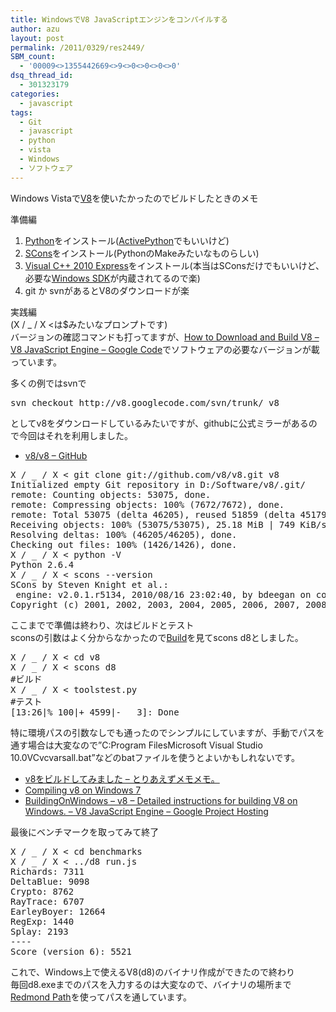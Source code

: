 ```yaml
---
title: WindowsでV8 JavaScriptエンジンをコンパイルする
author: azu
layout: post
permalink: /2011/0329/res2449/
SBM_count:
  - '00009<>1355442669<>9<>0<>0<>0<>0'
dsq_thread_id:
  - 301323179
categories:
  - javascript
tags:
  - Git
  - javascript
  - python
  - vista
  - Windows
  - ソフトウェア
---
```

Windows Vistaで[V8][1]を使いたかったのでビルドしたときのメモ

準備編

1.  [Python][2]をインストール([ActivePython][3]でもいいけど)
2.  [SCons][4]をインストール(PythonのMakeみたいなものらしい)
3.  [Visual C++ 2010 Express][5]をインストール(本当はSConsだけでもいいけど、必要な[Windows SDK][6]が内蔵されてるので楽)
4.  git か svnがあるとV8のダウンロードが楽

実践編  
(X / _ / X <は$みたいなプロンプトです)  
バージョンの確認コマンドも打ってますが、[How to Download and Build V8 &#8211; V8 JavaScript Engine &#8211; Google Code][7]でソフトウェアの必要なバージョンが載っています。

多くの例ではsvnで

<pre>svn checkout http://v8.googlecode.com/svn/trunk/ v8</pre>

としてv8をダウンロードしているみたいですが、githubに公式ミラーがあるので今回はそれを利用しました。

*   [v8/v8 &#8211; GitHub][8]

<pre>X / _ / X &#60; git clone git://github.com/v8/v8.git v8
Initialized empty Git repository in D:/Software/v8/.git/
remote: Counting objects: 53075, done.
remote: Compressing objects: 100% (7672/7672), done.
remote: Total 53075 (delta 46205), reused 51859 (delta 45179)
Receiving objects: 100% (53075/53075), 25.18 MiB | 749 KiB/s, done.
Resolving deltas: 100% (46205/46205), done.
Checking out files: 100% (1426/1426), done.
X / _ / X &#60; python -V
Python 2.6.4
X / _ / X &#60; scons --version
SCons by Steven Knight et al.:
 engine: v2.0.1.r5134, 2010/08/16 23:02:40, by bdeegan on cooldog
Copyright (c) 2001, 2002, 2003, 2004, 2005, 2006, 2007, 2008, 2009, 2010 The SCons Foundation</pre>

ここまでで準備は終わり、次はビルドとテスト  
sconsの引数はよく分からなかったので[Build][9]を見てscons d8としました。

<pre>X / _ / X &#60; cd v8
X / _ / X &#60; scons d8
#ビルド
X / _ / X &#60; toolstest.py
#テスト
&#91;13:26|% 100|+ 4599|-   3&#93;: Done
</pre>

特に環境パスの引数なしでも通ったのでシンプルにしていますが、手動でパスを通す場合は大変なので&#8221;C:Program FilesMicrosoft Visual Studio 10.0VCvcvarsall.bat&#8221;などのbatファイルを使うとよいかもしれないです。

*   [v8をビルドしてみました &#8211; とりあえずメモメモ。][10]
*   [Compiling v8 on Windows 7][11]
*   [BuildingOnWindows &#8211; v8 &#8211; Detailed instructions for building V8 on Windows. &#8211; V8 JavaScript Engine &#8211; Google Project Hosting][12]

最後にベンチマークを取ってみて終了

<pre>X / _ / X &#60; cd benchmarks
X / _ / X &#60; ../d8 run.js
Richards: 7311
DeltaBlue: 9098
Crypto: 8762
RayTrace: 6707
EarleyBoyer: 12664
RegExp: 1440
Splay: 2193
----
Score (version 6): 5521</pre>

これで、Windows上で使えるV8(d8)のバイナリ作成ができたので終わり  
毎回d8.exeまでのパスを入力するのは大変なので、バイナリの場所まで[Redmond Path][13]を使ってパスを通しています。

 [1]: http://code.google.com/p/v8/
 [2]: http://www.python.org/
 [3]: http://www.activestate.com/activepython
 [4]: http://www.scons.org/
 [5]: https://www.microsoft.com/express/Downloads/#2010-Visual-CPP
 [6]: http://msdn.microsoft.com/ja-jp/windows/bb980924.aspx
 [7]: http://code.google.com/intl/ja/apis/v8/build.html
 [8]: https://github.com/v8/v8
 [9]: http://code.google.com/intl/ja/apis/v8/build.html#build
 [10]: http://d.hatena.ne.jp/hiront_at_nagoya/20080913/1221303731
 [11]: http://evadeflow.com/2011/03/compiling-v8-on-windows-7/
 [12]: http://code.google.com/p/v8/wiki/BuildingOnWindows
 [13]: http://www.forest.impress.co.jp/lib/sys/wincust/registry/redmondpath.html